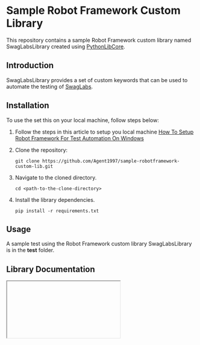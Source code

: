 
# Sample Robot Framework Custom Library

This repository contains a sample Robot Framework custom library named SwagLabsLibrary created using [PythonLibCore](https://github.com/robotframework/PythonLibCore).

## Introduction
SwagLabsLibrary provides a set of custom keywords that can be used to automate the testing of [SwagLabs](https://www.saucedemo.com/v1/). 


## Installation
To use the set this on your local machine, follow steps below:

1. Follow the steps in this article to setup you local machine [How To Setup Robot Framework For Test Automation On Windows](https://medium.com/geekculture/how-to-setup-robot-framework-for-test-automation-on-windows-2a9cc0da0763)

2. Clone the repository:
   ```shell 
   git clone https://github.com/Agent1997/sample-robotframework-custom-lib.git

3.  Navigate to the cloned directory.
    ```shell 
    cd <path-to-the-clone-directory>

4. Install the library dependencies.
    ```shell
    pip install -r requirements.txt

## Usage
A sample test using the Robot Framework custom library SwagLabsLibrary is in the **test** folder.

## Library Documentation
<iframe>src=SwagLabsLibrary/docs/SwagLabsLibrary.html height="500"</iframe>




